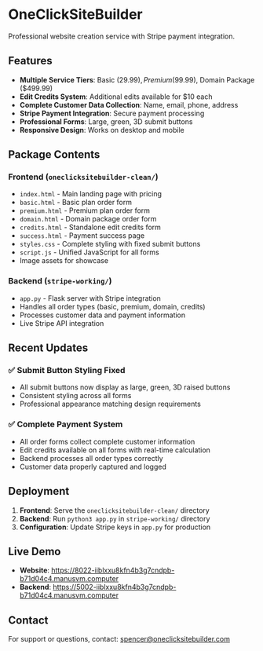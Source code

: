 # OneClickSiteBuilder

Professional website creation service with Stripe payment integration.

## Features

- **Multiple Service Tiers**: Basic ($29.99), Premium ($99.99), Domain Package ($499.99)
- **Edit Credits System**: Additional edits available for $10 each
- **Complete Customer Data Collection**: Name, email, phone, address
- **Stripe Payment Integration**: Secure payment processing
- **Professional Forms**: Large, green, 3D submit buttons
- **Responsive Design**: Works on desktop and mobile

## Package Contents

### Frontend (`oneclicksitebuilder-clean/`)
- `index.html` - Main landing page with pricing
- `basic.html` - Basic plan order form
- `premium.html` - Premium plan order form  
- `domain.html` - Domain package order form
- `credits.html` - Standalone edit credits form
- `success.html` - Payment success page
- `styles.css` - Complete styling with fixed submit buttons
- `script.js` - Unified JavaScript for all forms
- Image assets for showcase

### Backend (`stripe-working/`)
- `app.py` - Flask server with Stripe integration
- Handles all order types (basic, premium, domain, credits)
- Processes customer data and payment information
- Live Stripe API integration

## Recent Updates

### ✅ Submit Button Styling Fixed
- All submit buttons now display as large, green, 3D raised buttons
- Consistent styling across all forms
- Professional appearance matching design requirements

### ✅ Complete Payment System
- All order forms collect complete customer information
- Edit credits available on all forms with real-time calculation
- Backend processes all order types correctly
- Customer data properly captured and logged

## Deployment

1. **Frontend**: Serve the `oneclicksitebuilder-clean/` directory
2. **Backend**: Run `python3 app.py` in `stripe-working/` directory
3. **Configuration**: Update Stripe keys in `app.py` for production

## Live Demo

- **Website**: https://8022-iiblxxu8kfn4b3g7cndpb-b71d04c4.manusvm.computer
- **Backend**: https://5002-iiblxxu8kfn4b3g7cndpb-b71d04c4.manusvm.computer

## Contact

For support or questions, contact: spencer@oneclicksitebuilder.com

